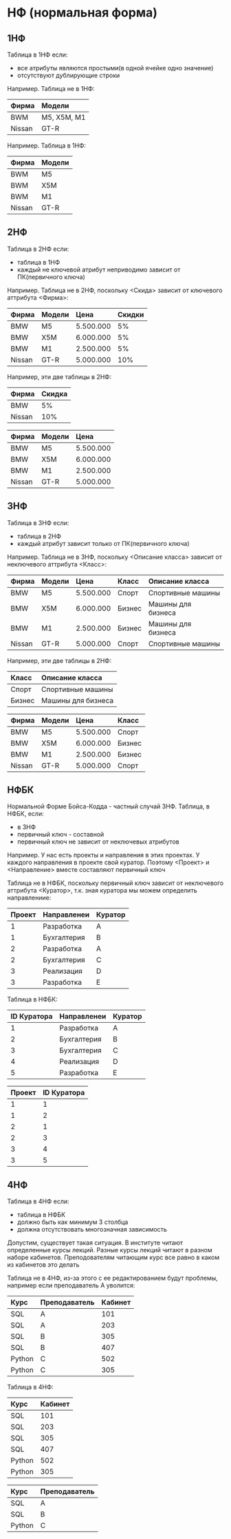 # НФ (нормальная форма)

## 1НФ

Таблица в 1НФ если:
- все атрибуты являются простыми(в одной ячейке одно значение)
- отсутствуют дублирующие строки

Например. Таблица не в 1НФ:

| Фирма  | Модели      |
|:-------|:------------|
| BWM    | M5, X5M, M1 |
| Nissan | GT-R        |

Например. Таблица в 1НФ:

| Фирма  | Модели |
|:-------|:-------|
| BWM    | M5     |
| BWM    | X5M    |
| BWM    | M1     |
| Nissan | GT-R   |

## 2НФ

Таблица в 2НФ если:
- таблица в 1НФ
- каждый не ключевой атрибут неприводимо зависит от ПК(первичного ключа)

Например. Таблица не в 2НФ, поскольку <Скида> зависит от ключевого аттрибута <Фирма>:

| Фирма  | Модели | Цена      | Скидки |
|:-------|:-------|:----------|:-------|
| BMW    | M5     | 5.500.000 | 5%     |
| BMW    | X5M    | 6.000.000 | 5%     |
| BMW    | M1     | 2.500.000 | 5%     |
| Nissan | GT-R   | 5.000.000 | 10%    |

Например, эти две таблицы в 2НФ:

| Фирма  | Скидка |
|:-------|:-------|
| BMW    | 5%     |
| Nissan | 10%    |

| Фирма  | Модели | Цена      |
|:-------|:-------|:----------|
| BMW    | M5     | 5.500.000 |
| BMW    | X5M    | 6.000.000 |
| BMW    | M1     | 2.500.000 |
| Nissan | GT-R   | 5.000.000 |

## 3НФ

Таблица в 3НФ если:
- таблица в 2НФ
- каждый  атрибут зависит только от ПК(первичного ключа)

Например. Таблица не в 3НФ, поскольку <Описание класса> зависит от неключевого аттрибута <Класс>:

| Фирма  | Модели | Цена      | Класс  | Описание класса    |
|:-------|:-------|:----------|:-------|:-------------------|
| BMW    | M5     | 5.500.000 | Спорт  | Спортивные машины  |
| BMW    | X5M    | 6.000.000 | Бизнес | Машины для бизнеса |
| BMW    | M1     | 2.500.000 | Бизнес | Машины для бизнеса |
| Nissan | GT-R   | 5.000.000 | Спорт  | Спортивные машины  |

Например, эти две таблицы в 2НФ:

| Класс  | Описание класса    |
|:-------|:-------------------|
| Спорт  | Спортивные машины  |
| Бизнес | Машины для бизнеса |

| Фирма  | Модели | Цена      | Класс  |
|:-------|:-------|:----------|:-------|
| BMW    | M5     | 5.500.000 | Спорт  |
| BMW    | X5M    | 6.000.000 | Бизнес |
| BMW    | M1     | 2.500.000 | Бизнес |
| Nissan | GT-R   | 5.000.000 | Спорт  |

## НФБК

Нормальной Форме Бойса-Кодда - частный случай 3НФ. Таблица, в НФБК, если:
- в 3НФ
- первичный ключ - составной
- первичный ключ не зависит от неключевых атрибутов

Например. У нас есть проекты и направления в этих проектах. У каждого направления в проекте свой куратор. Поэтому <Проект> и <Направление> вместе составляют первичный ключ

Таблица не в НФБК, поскольку первичный ключ зависит от неключевого аттрибута <Куратор>, т.к. зная куратора мы можем определить направлениие:

| Проект | Направленеи | Куратор |
|:-------|:------------|:--------|
| 1      | Разработка  |    A    |
| 1      | Бухгалтерия |    B    |
| 2      | Разработка  |    A    |
| 2      | Бухгалтерия |    C    |
| 3      | Реализация  |    D    |
| 3      | Разработка  |    E    |

Таблица в НФБК:

| ID Куратора | Направленеи | Куратор |
|:------------|:------------|:--------|
| 1           | Разработка  |    A    |
| 2           | Бухгалтерия |    B    |
| 3           | Бухгалтерия |    C    |
| 4           | Реализация  |    D    |
| 5           | Разработка  |    E    |

| Проект | ID Куратора |
|:-------|:------------|
| 1      |      1      |
| 1      |      2      |
| 2      |      1      |
| 2      |      3      |
| 3      |      4      |
| 3      |      5      |

## 4НФ

Таблица в 4НФ если:
- таблица в НФБК
- должно быть как минимум 3 столбца 
- должна отсутствовать многозначная зависимость 

Допустим, существует такая ситуация. В институте читают определенные курсы лекций. Разные курсы лекций читают в разном наборе кабинетов. Преподователям читающим курс все равно в каком из кабинетов это делать

Таблица не в 4НФ, из-за этого с ее редактированием будут проблемы, например если преподаватель A уволится:

| Курс        | Преподаватель | Кабинет   |
|:------------|:--------------|:----------|
| SQL         |       A       |    101    |
| SQL         |       A       |    203    |
| SQL         |       B       |    305    |
| SQL         |       B       |    407    |
| Python      |       C       |    502    |
| Python      |       C       |    305    |

Таблица в 4НФ:

| Курс        | Кабинет   |
|:------------|:----------|
| SQL         |    101    |
| SQL         |    203    |
| SQL         |    305    |
| SQL         |    407    |
| Python      |    502    |
| Python      |    305    |

| Курс        | Преподаватель |
|:------------|:--------------|
| SQL         |       A       |
| SQL         |       B       |
| Python      |       C       |

